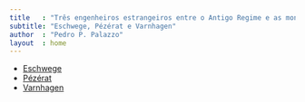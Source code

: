 ```yaml
---
title   : "Três engenheiros estrangeiros entre o Antigo Regime e as monarquias liberais"
subtitle: "Eschwege, Pézérat e Varnhagen"
author  : "Pedro P. Palazzo"
layout  : home
---
```


- [Eschwege](_posts/2021-05-12-eschwege.md)
- [Pézérat](_posts/2021-05-14-pezerat.md)
- [Varnhagen](varnhagen.md)
